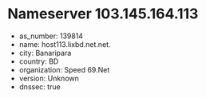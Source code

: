 # Nameserver 103.145.164.113

* as_number: 139814
* name: host113.lixbd.net.net.
* city: Banaripara
* country: BD
* organization: Speed 69.Net
* version: Unknown
* dnssec: true
